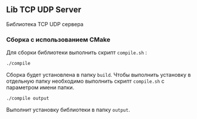 ## Lib TCP UDP Server
Библиотека TCP UDP сервера

### Сборка с использованием CMake
Для сборки библиотеки выполнить скрипт `compile.sh` :

```sh
./compile
```

Сборка будет установлена в папку `build`.
Чтобы выполнить установку в отдельную папку необходимо выполнить скрипт `compile.sh` с параметром имени папки.
```sh
./compile output
```
Выполнит установку библиотеки в папку `output`.